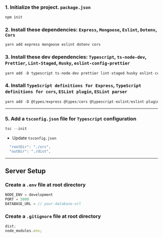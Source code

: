 ### 1. Initialize the project. `package.json`

```typescript
npm init
```

### 2. Install these dependencies: `Express`, `Mongoose`, `Eslint`, `Dotenv`, `Cors`

```typescript
yarn add express mongoose eslint dotenv cors
```

### 3. Install these dev dependencies: `Typescript`, `ts-node-dev`, `Prettier`, `Lint-Staged`, `Husky`, `eslint-config-prettier`

```typescript
yarn add -D typescript ts-node-dev prettier lint-staged husky eslint-config-prettier
```

### 4. Install `TypeScript definitions for Express`, `TypeScript definitions for cors`, `ESLint plugin`, `ESLint parser`

```typescript
yarn add -D @types/express @types/cors @typescript-eslint/eslint-plugin @typescript-eslint/parser
```

---

### 5. Add a `tsconfig.json` file for `Typescript` configuration

```typescript
tsc --init
```

- Update `tsconfig.json`

```typescript
  "rootDir": "./src",
  "outDir": "./dist",
```

---

## Server Setup

### Create a `.env` file at root directory

```typescript
NODE_ENV = development
PORT = 5000
DATABASE_URL = // your-database-url
```

### Create a `.gitignore` file at root directory

```typescript
dist;
node_modules.env;
```
